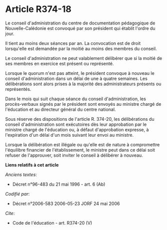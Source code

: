 # Article R374-18

Le conseil d'administration du centre de documentation pédagogique de Nouvelle-Calédonie est convoqué par son président qui
établit l'ordre du jour. 

Il tient au moins deux séances par an. La convocation est de droit lorsqu'elle est demandée par la moitié au moins des
membres du conseil. 

Le conseil d'administration ne peut valablement délibérer que si la moitié de ses membres en exercice est présent ou
représenté. 

Lorsque le quorum n'est pas atteint, le président convoque à nouveau le conseil d'administration dans un délai de une à
quatre semaines. Les délibérations sont alors prises à la majorité des administrateurs présents ou représentés. 

Dans le mois qui suit chaque séance du conseil d'administration, les procès-verbaux signés par le président sont envoyés au
ministre chargé de l'éducation et au directeur général du centre national. 

Sous réserve des dispositions de l'article R. 374-20, les délibérations du conseil d'administration sont exécutoires dès leur
approbation par le ministre chargé de l'éducation ou, à défaut d'approbation expresse, à l'expiration d'un délai d'un mois
suivant leur envoi au ministre. 

Lorsque la délibération est illégale ou qu'elle est de nature à compromettre l'équilibre financier de l'établissement, le
ministre peut dans ce délai soit refuser de l'approuver, soit inviter le conseil à délibérer à nouveau.

**Liens relatifs à cet article**

_Anciens textes_:

  - Décret n°96-483 du 21 mai 1996 - art. 6 (Ab)

_Codifié par_:

  - Décret n°2006-583 2006-05-23 JORF 24 mai 2006

_Cite_:

  - Code de l'éducation - art. R374-20 (V)
